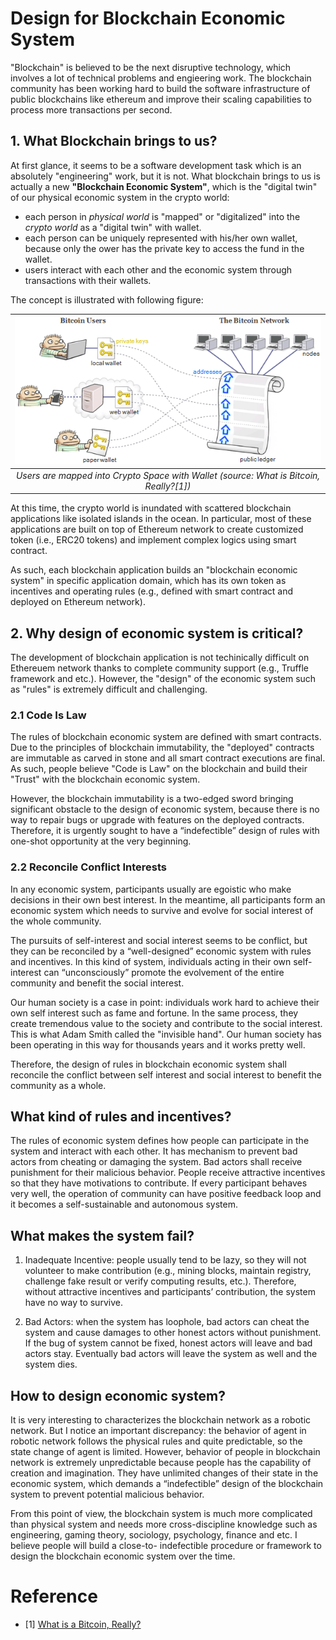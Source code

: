 # Design for Blockchain Economic System

"Blockchain" is believed to be the next disruptive technology, which involves a lot of technical problems and engieering work. The blockchain community has been working hard to build the software infrastructure of public blockchains like ethereum and improve their scaling capabilities to process more transactions per second. 


## 1. What Blockchain brings to us?

At first glance, it seems to be a software development task which is an absolutely "engineering" work, but it is not. What blockchain brings to us is actually a new **"Blockchain Economic System"**, which is the "digital twin" of our physical economic system in the crypto world:

* each person in *physical world* is "mapped" or "digitalized" into the *crypto world* as a "digital twin" with wallet.  
* each person can be uniquely represented with his/her own wallet, because only the ower has the private key to access the fund in the wallet.
* users interact with each other and the economic system through transactions with their wallets.

The concept is illustrated with following figure:

| ![](img/bitcoin-overview.png) | 
|:--:| 
| *Users are mapped into Crypto Space with Wallet (source: What is Bitcoin, Really?[1])* |

At this time, the crypto world is inundated with scattered blockchain applications like isolated islands in the ocean. In particular, most of these applications are built on top of Ethereum network to create customized token (i.e., ERC20 tokens) and implement complex logics using smart contract. 

As such, each blockchain application builds an "blockchain economic system" in specific application domain, which has its own token as incentives and operating rules (e.g., defined with smart contract and deployed on Ethereum network). 

## 2. Why design of economic system is critical?

The development of blockchain application is not techinically difficult on Ethereuem network thanks to complete community support (e.g., Truffle framework and etc.). However, the "design" of the economic system such as "rules" is extremely difficult and challenging.


### 2.1 Code Is Law

The rules of blockchain economic system are defined with smart contracts. Due to the principles of blockchain immutability, the "deployed" contracts are immutable as carved in stone and all smart contract executions are final. As such, people believe "Code is Law" on the blockchain and build their "Trust" with the blockchain economic system. 


However, the blockchain immutability is a two-edged sword bringing significant obstacle to the design of economic system, because there is no way to repair bugs or upgrade with features on the deployed contracts. Therefore, it is urgently sought to have a “indefectible” design of rules with one-shot opportunity at the very beginning.
 


### 2.2 Reconcile Conflict Interests 

In any economic system, participants usually are egoistic who make decisions in their own best interest. In the meantime, all participants form an economic system which needs to survive and evolve for social interest of the whole community. 

The pursuits of self-interest and social interest seems to be conflict, but they can be reconciled by a “well-designed” economic system with rules and incentives. In this kind of system, individuals acting in their own self-interest can “unconsciously” promote the evolvement of the entire community and benefit the social interest. 

Our human society is a case in point: individuals work hard to achieve their own self interest such as fame and fortune. In the same process, they create tremendous value to the society and contribute to the social interest. This is what Adam Smith called the "invisible hand". Our human society has been operating in this way for thousands years and it works pretty well. 

Therefore, the design of rules in blockchain economic system shall reconcile the conflict between self interest and social interest to benefit the community as a whole.

## What kind of rules and incentives?

The rules of economic system defines how people can participate in the system and interact with each other. It has mechanism to prevent bad actors from cheating or damaging the system. Bad actors shall receive punishment for their malicious behavior. People receive attractive incentives so that they have motivations to contribute. If every participant behaves very well, the operation of community can have positive feedback loop and it becomes a self-sustainable and autonomous system.

## What makes the system fail?

1. Inadequate Incentive: people usually tend to be lazy, so they will not volunteer to make contribution (e.g., mining blocks, maintain registry, challenge fake result or verify computing results, etc.). Therefore, without attractive incentives and participants’ contribution, the system have no way to survive.

2. Bad Actors: when the system has loophole, bad actors can cheat the system and cause damages to other honest actors without punishment. If the bug of system cannot be fixed, honest actors will leave and bad actors stay. Eventually bad actors will leave the system as well and the system dies.

## How to design economic system?

It is very interesting to characterizes the blockchain network as a robotic network. But I notice an important discrepancy: the behavior of agent in robotic network follows the physical rules and quite predictable, so the state change of agent is limited. However, behavior of people in blockchain network is extremely unpredictable because people has the capability of creation and imagination. They have unlimited changes of their state in the economic system, which demands a “indefectible” design of the blockchain system to prevent potential malicious behavior.

From this point of view, the blockchain system is much more complicated than physical system and needs more cross-discipline knowledge such as engineering, gaming theory, sociology, psychology, finance and etc. I believe people will build a close-to- indefectible procedure or framework to design the blockchain economic system over the time. 



# Reference
* [1] [What is a Bitcoin, Really?](http://preshing.com/20140127/what-is-a-bitcoin-really/)